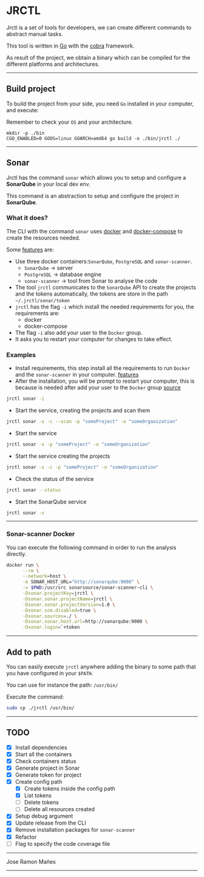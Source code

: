 # JRCTL

Jrctl is a set of tools for developers, we can create different commands to abstract manual tasks.

This tool is written in [Go](https://go.dev/) with the [cobra](https://github.com/spf13/cobra) framework.

As result of the project, we obtain a binary which can be compiled for the different platforms and architectures.

---

## Build project

To build the project from your side, you need `Go` installed in your computer, and execute:

Remember to check your `OS` and your architecture.

```
mkdir -p ./bin
CGO_ENABLED=0 GOOS=linux GOARCH=amd64 go build -o ./bin/jrctl ./
```

---

## Sonar

Jrctl has the command `sonar` which allows you to setup and configure a **SonarQube** in your local dev env.

This command is an abstraction to setup and configure the project in **SonarQube**.

### What it does?

The CLI with the command `sonar` uses [docker](https://www.docker.com/) and [docker-compose](https://docs.docker.com/compose/) to create the resources needed.

Some [features](#features) are:

- Use three docker containers:`SonarQube`, `PostgreSQL` and `sonar-scanner`.
  - `SonarQube` -> server
  - `PostgreSQL` -> database engine
  - `sonar-scanner` -> tool from Sonar to analyse the code
- The tool `jrctl` communicates to the `SonarQube` API to create the projects and the tokens automatically, the tokens are store in the path `~/.jrctl/sonar/token`
- `jrctl` has the flag `-i` which install the needed requirements for you, the requirements are:
  - docker
  - docker-compose
- The flag `-i` also add your user to the `Docker` group.
- It asks you to restart your computer for changes to take effect.

### Examples

- Install requirements, this step install all the requirements to run `Docker` and the `sonar-scanner` in your computer. [features](#features)
- After the installation, you will be prompt to restart your computer, this is because is needed after add your user to the `Docker` group [source](https://docs.docker.com/engine/install/linux-postinstall/)
```bash
jrctl sonar -i
```

- Start the service, creating the projects and scan them
```bash
jrctl sonar -s -c --scan -p "someProject" -o "someOrganization"
```

- Start the service
```bash
jrctl sonar -s -p "someProject" -o "someOrganization"
```

- Start the service creating the projects
```bash
jrctl sonar -s -c -p "someProject" -o "someOrganization"
```

- Check the status of the service
```bash
jrctl sonar --status 
```

- Start the SonarQube service
```bash
jrctl sonar -s
```

---

### Sonar-scanner Docker


You can execute the following command in order to run the analysis directly.

```bash
docker run \
      --rm \
      --network=host \
      -e SONAR_HOST_URL="http://sonarqube:9000" \
      -v $PWD:/usr/src sonarsource/sonar-scanner-cli \
      -Dsonar.projectKey=jrctl \
      -Dsonar.sonar.projectName=jrctl \
      -Dsonar.sonar.projectVersion=1.0 \
      -Dsonar.scm.disabled=true \
      -Dsonar.sources=./ \
      -Dsonar.sonar.host.url=http://sonarqube:9000 \
      -Dsonar.login=`+token
```

---

## Add to path

You can easily execute `jrctl` anywhere adding the binary to some path that you have configured in your `$PATH`.

You can use for instance the path:
`/usr/bin/`

Execute the command:
```bash
sudo cp ./jrctl /usr/bin/
```

---

## TODO
- [x] Install dependencies
- [x] Start all the containers
- [x] Check containers status
- [x] Generate project in Sonar
- [x] Generate token for project
- [x] Create config path
  - [x] Create tokens inside the config path
  - [x] List tokens
  - [ ] Delete tokens
  - [ ] Delete all resources created
- [x] Setup debug argument
- [x] Update release from the CLI
- [x] Remove installation packages for `sonar-scanner`
- [x] Refactor
- [ ] Flag to specify the code coverage file

---

Jose Ramon Mañes

---